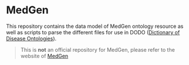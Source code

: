 # MedGen

This repository contains the data model of MedGen ontology resource as well as scripts to parse the different files for use in DODO ([Dictionary of Disease Ontologies](https://github.com/Elysheba/DODO)).

> This is **not** an official repository for MedGen, please refer to the website of [MedGen](https://www.ncbi.nlm.nih.gov/medgen/) 